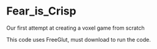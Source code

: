 Fear_is_Crisp
=============

Our first attempt at creating a voxel game from scratch

This code uses FreeGlut, must download to run the code.
